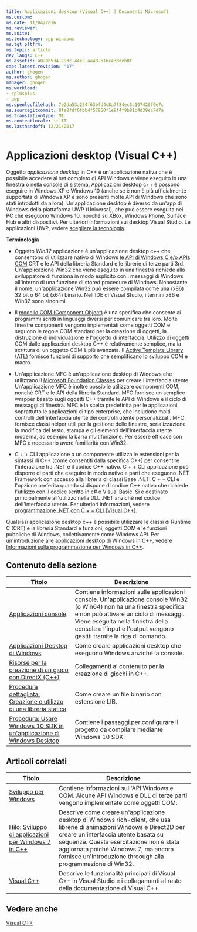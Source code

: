 ```yaml
---
title: Applicazioni desktop (Visual C++) | Documenti Microsoft
ms.custom: 
ms.date: 11/04/2016
ms.reviewer: 
ms.suite: 
ms.technology: cpp-windows
ms.tgt_pltfrm: 
ms.topic: article
dev_langs: C++
ms.assetid: a020b534-293c-44e2-aa48-516c43ddeb8f
caps.latest.revision: "17"
author: ghogen
ms.author: ghogen
manager: ghogen
ms.workload:
- cplusplus
- uwp
ms.openlocfilehash: 7e2da53a234f63bfd4c8a7f84ec5c107426f0e7c
ms.sourcegitcommit: 8fa8fdf0fbb4f57950f1e8f4f9b81b4d39ec7d7a
ms.translationtype: MT
ms.contentlocale: it-IT
ms.lasthandoff: 12/21/2017
---
```

# <a name="desktop-applications-visual-c"></a>Applicazioni desktop (Visual C++)
Oggetto *applicazione desktop* in C++ è un'applicazione nativa che è possibile accedere al set completo di API Windows e viene eseguito in una finestra o nella console di sistema. Applicazioni desktop c++ è possono eseguire in Windows XP e Windows 10 (anche se è non è più ufficialmente supportata di Windows XP e sono presenti molte API di Windows che sono stati introdotti da allora).   Un'applicazione desktop è diverso da un'app di Windows della piattaforma UWP (Universal), che può essere eseguita nei PC che eseguono Windows 10, nonché su XBox, Windows Phone, Surface Hub e altri dispositivi. Per ulteriori informazioni sui desktop Visual Studio. Le applicazioni UWP, vedere [scegliere la tecnologia](https://msdn.microsoft.com/en-us/library/windows/desktop/dn614993\(v=vs.85\).aspx).  
  
 **Terminologia**  
  
-   Oggetto *Win32* applicazione è un'applicazione desktop c++ che consentono di utilizzare nativo di Windows [le API di Windows C e/o APIs COM](https://msdn.microsoft.com/en-us/library/windows/desktop/ff818516\(v=vs.85\).aspx) CRT e le API della libreria Standard e le librerie di terze parti 3rd. Un'applicazione Win32 che viene eseguito in una finestra richiede allo sviluppatore di funziona in modo esplicito con i messaggi di Windows all'interno di una funzione di stored procedure di Windows. Nonostante il nome, un'applicazione Win32 può essere compilata come una (x86) 32 bit o 64 bit (x64) binario. Nell'IDE di Visual Studio, i termini x86 e Win32 sono sinonimi.  
  
-   Il [modello COM (Component Object)](https://msdn.microsoft.com/en-us/library/windows/desktop/ms694363\(v=vs.85\).aspx) è una specifica che consente ai programmi scritti in linguaggi diversi per comunicare tra loro. Molte finestre componenti vengono implementati come oggetti COM e seguono le regole COM standard per la creazione di oggetti, la distruzione di individuazione e l'oggetto di interfaccia.  Utilizzo di oggetti COM dalle applicazioni desktop C++ è relativamente semplice, ma la scrittura di un oggetto COM è più avanzata. Il [Active Template Library (ATL)](../atl/atl-com-desktop-components.md) fornisce funzioni di supporto che semplificano lo sviluppo COM e macro.  
  
-   Un'applicazione MFC è un'applicazione desktop di Windows che utilizzano il [Microsoft Foundation Classes](../mfc/mfc-desktop-applications.md) per creare l'interfaccia utente. Un'applicazione MFC è inoltre possibile utilizzare componenti COM, nonché CRT e le API della libreria Standard. MFC fornisce un semplice wrapper basato sugli oggetti C++ tramite le API di Windows e il ciclo di messaggi di finestra. MFC è la scelta predefinita per le applicazioni, soprattutto le applicazioni di tipo enterprise, che includono molti controlli dell'interfaccia utente dei controlli utente personalizzati. MFC fornisce classi helper utili per la gestione delle finestre, serializzazione, la modifica del testo, stampa e gli elementi dell'interfaccia utente moderna, ad esempio la barra multifunzione. Per essere efficace con MFC è necessario avere familiarità con Win32.  
  
-   C + + CLI applicazione o un componente utilizza le estensioni per la sintassi di C++ (come consentiti dalla specifica C++) per consentire l'interazione tra .NET e il codice C++ nativo.  C + + CLI applicazione può disporre di parti che eseguire in modo nativo e parti che eseguono .NET Framework con accesso alla libreria di classi Base .NET. C + + CLI è l'opzione preferita quando si dispone di codice C++ nativo che richiede l'utilizzo con il codice scritto in c# o Visual Basic. Si è destinato principalmente all'utilizzo nella DLL .NET anziché nel codice dell'interfaccia utente. Per ulteriori informazioni, vedere [programmazione .NET con C + + CLI (Visual C++)](../dotnet/dotnet-programming-with-cpp-cli-visual-cpp.md).  
  
 Qualsiasi applicazione desktop c++ è possibile utilizzare le classi di Runtime C (CRT) e la libreria Standard e funzioni, oggetti COM e le funzioni pubbliche di Windows, collettivamente come Windows API. Per un'introduzione alle applicazioni desktop di Windows in C++, vedere [Informazioni sulla programmazione per Windows in C++](http://go.microsoft.com/fwlink/p/?LinkId=262281).  
  
## <a name="in-this-section"></a>Contenuto della sezione  
  
|Titolo|Descrizione|  
|-----------|-----------------|  
|[Applicazioni console](../windows/console-applications-in-visual-cpp.md)|Contiene informazioni sulle applicazioni console. Un'applicazione console Win32 (o Win64) non ha una finestra specifica e non può attivare un ciclo di messaggi. Viene eseguita nella finestra della console e l'input e l'output vengono gestiti tramite la riga di comando.|  
|[Applicazioni Desktop di Windows](../windows/windows-desktop-applications-cpp.md)|Come creare applicazioni desktop che eseguono Windows anziché la console.|  
|[Risorse per la creazione di un gioco con DirectX (C++)](../windows/resources-for-creating-a-game-using-directx.md)|Collegamenti al contenuto per la creazione di giochi in C++.|  
|[Procedura dettagliata: Creazione e utilizzo di una libreria statica](../windows/walkthrough-creating-and-using-a-static-library-cpp.md)|Come creare un file binario con estensione LIB.|  
|[Procedura: Usare Windows 10 SDK in un'applicazione di Windows Desktop](../windows/how-to-use-the-windows-10-sdk-in-a-windows-desktop-application.md)|Contiene i passaggi per configurare il progetto da compilare mediante Windows 10 SDK.|  
  
## <a name="related-articles"></a>Articoli correlati  
  
|Titolo|Descrizione|  
|-----------|-----------------|  
|[Sviluppo per Windows](http://go.microsoft.com/fwlink/p/?LinkId=262282)|Contiene informazioni sull'API Windows e COM. Alcune API Windows e DLL di terze parti vengono implementate come oggetti COM.|  
|[Hilo: Sviluppo di applicazioni per Windows 7 in C++](http://go.microsoft.com/fwlink/p/?LinkId=262284)|Descrive come creare un'applicazione desktop di Windows rich-client, che usa librerie di animazioni Windows e Direct2D per creare un'interfaccia utente basata su sequenze.  Questa esercitazione non è stata aggiornata poiché Windows 7, ma ancora fornisce un'introduzione throough alla programmazione di Win32.|  
|[Visual C++](../visual-cpp-in-visual-studio.md)|Descrive le funzionalità principali di Visual C++ in Visual Studio e i collegamenti al resto della documentazione di Visual C++.|  
  
## <a name="see-also"></a>Vedere anche  
 [Visual C++](../visual-cpp-in-visual-studio.md)
